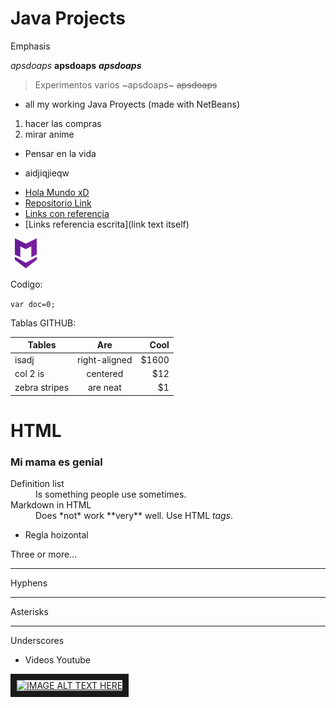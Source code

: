 
# Java Projects
Emphasis

 *apsdoaps*
 **apsdoaps** 
 **_apsdoaps_**
 > Experimentos varios
 ~apsdoaps~
 ~~apsdoaps~~
 * all my working Java Proyects (made with NetBeans)
1. hacer las compras
2. mirar anime
* Pensar en la vida
- aidjiqjieqw

+ [Hola Mundo xD](www.google.com)
+ [Repositorio Link](../blob/master/LICENSE)
+ [Links con referencia](1)
+ [Links referencia escrita](link text itself)

![alt text][logo]

[logo]: https://github.com/adam-p/markdown-here/raw/master/src/common/images/icon48.png "Logo Title Text 2"


[arbitrary case-insensitive reference text]: https://www.mozilla.org
[1]: http://slashdot.org
[link text itself]: http://www.reddit.com

Codigo:

`var doc=0;`

Tablas GITHUB:

| Tables        | Are           | Cool  |
| ------------- |:-------------:| -----:|
| isadj | right-aligned | $1600 |
| col 2 is      | centered      |   $12 |
| zebra stripes | are neat      |    $1 |

# HTML 
<h3>Mi mama es genial</h3>
<dl>
  <dt>Definition list</dt>
  <dd>Is something people use sometimes.</dd>

  <dt>Markdown in HTML</dt>
  <dd>Does *not* work **very** well. Use HTML <em>tags</em>.</dd>
</dl>

- Regla hoizontal

Three or more...

---

Hyphens

***

Asterisks

___

Underscores

- Videos Youtube

<a href="http://www.youtube.com/watch?feature=player_embedded&v=YOUTUBE_VIDEO_ID_HERE
" target="_blank"><img src="http://img.youtube.com/vi/YOUTUBE_VIDEO_ID_HERE/0.jpg" 
alt="IMAGE ALT TEXT HERE" width="240" height="180" border="10" /></a>